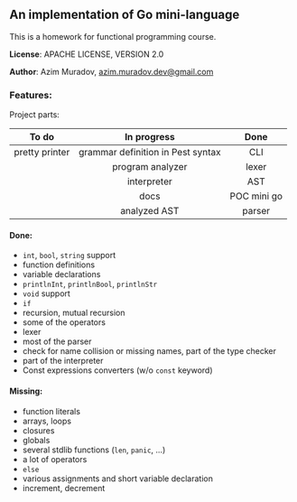 ## An implementation of Go mini-language

This is a homework for functional programming course.

**License**: APACHE LICENSE, VERSION 2.0

**Author**: Azim Muradov, azim.muradov.dev@gmail.com


### Features:

Project parts:

|     To do      |            In progress            |    Done     |
| :------------: | :-------------------------------: | :---------: |
| pretty printer | grammar definition in Pest syntax |     CLI     |
|                |         program analyzer          |    lexer    |
|                |            interpreter            |     AST     |
|                |               docs                | POC mini go |
|                |           analyzed AST            |   parser    |


#### Done:

- `int`, `bool`, `string` support
- function definitions
- variable declarations
- `printlnInt`, `printlnBool`, `printlnStr`
- `void` support
- `if`
- recursion, mutual recursion
- some of the operators
- lexer
- most of the parser
- check for name collision or missing names, part of the type checker
- part of the interpreter
- Const expressions converters (w/o `const` keyword)

#### Missing:

- function literals
- arrays, loops
- closures
- globals
- several stdlib functions (`len`, `panic`, ...)
- a lot of operators
- `else`
- various assignments and short variable declaration
- increment, decrement
